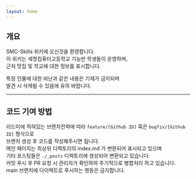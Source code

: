 ```yaml
---
layout: home
---
```


## 개요
SMC-Skills 위키에 오신것을 환영합니다.  
이 위키는 세명컴퓨터고등학교 기능반 학생들이 운영하며,  
근처 맛집 및 학교에 대한 정보를 표시합니다.  
  
특정 인물에 대한 비난과 같은 내용은 기재가 금지되며  
발견 시 삭제될 수 있음에 유의 바랍니다.

---
## 코드 기여 방법
리드미에 적혀있는 브랜치전략에 따라 ```feature/[Github ID]``` 혹은 ```bugfix/[Github ID]``` 형식으로  
브랜치 생성 후 코드를 작성해주시면 됩니다.  
메인 페이지는 최상위 디렉토리의 index.md 가 변환되어 표시되고 있으며  
기타 포스팅들은 ```./_posts``` 디렉토리에 생성되어 변환되고 있습니다.  
커밋 푸시 후 PR 요청 시 관리자가 확인하여 주기적으로 병합처리 하고 있습니다.  
main 브랜치에 다이렉트로 푸시하는 행동은 금지합니다.  
